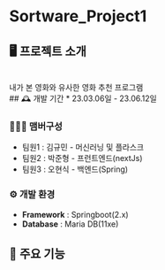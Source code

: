 # Sortware_Project1


## 🖥️ 프로젝트 소개

<br>
내가 본 영화와 유사한 영화 추천 프로그램
<br>
## 🕰️ 개발 기간
* 23.03.06일 - 23.06.12일

### 🧑‍🤝‍🧑 맴버구성
 - 팀원1 : 김규민 - 머신러닝 및 플라스크
 - 팀원2 : 박준형 - 프런트엔드(nextJs)
 - 팀원3 : 오현식 - 백엔드(Spring)

### ⚙️ 개발 환경
- **Framework** : Springboot(2.x)
- **Database** : Maria DB(11xe)

## 📌 주요 기능

